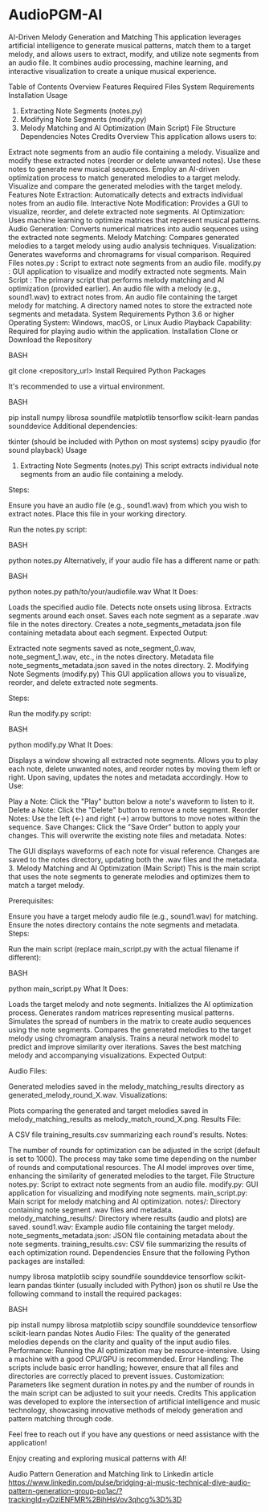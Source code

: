 # AudioPGM-AI

AI-Driven Melody Generation and Matching
This application leverages artificial intelligence to generate musical patterns, match them to a target melody, and allows users to extract, modify, and utilize note segments from an audio file. It combines audio processing, machine learning, and interactive visualization to create a unique musical experience.

Table of Contents
Overview
Features
Required Files
System Requirements
Installation
Usage
1. Extracting Note Segments (notes.py)
2. Modifying Note Segments (modify.py)
3. Melody Matching and AI Optimization (Main Script)
File Structure
Dependencies
Notes
Credits
Overview
This application allows users to:

Extract note segments from an audio file containing a melody.
Visualize and modify these extracted notes (reorder or delete unwanted notes).
Use these notes to generate new musical sequences.
Employ an AI-driven optimization process to match generated melodies to a target melody.
Visualize and compare the generated melodies with the target melody.
Features
Note Extraction: Automatically detects and extracts individual notes from an audio file.
Interactive Note Modification: Provides a GUI to visualize, reorder, and delete extracted note segments.
AI Optimization: Uses machine learning to optimize matrices that represent musical patterns.
Audio Generation: Converts numerical matrices into audio sequences using the extracted note segments.
Melody Matching: Compares generated melodies to a target melody using audio analysis techniques.
Visualization: Generates waveforms and chromagrams for visual comparison.
Required Files
notes.py : Script to extract note segments from an audio file.
modify.py : GUI application to visualize and modify extracted note segments.
Main Script : The primary script that performs melody matching and AI optimization (provided earlier).
An audio file with a melody (e.g., sound1.wav) to extract notes from.
An audio file containing the target melody for matching.
A directory named notes to store the extracted note segments and metadata.
System Requirements
Python 3.6 or higher
Operating System: Windows, macOS, or Linux
Audio Playback Capability: Required for playing audio within the application.
Installation
Clone or Download the Repository

BASH

git clone <repository_url>
Install Required Python Packages

It's recommended to use a virtual environment.

BASH

pip install numpy librosa soundfile matplotlib tensorflow scikit-learn pandas sounddevice
Additional dependencies:

tkinter (should be included with Python on most systems)
scipy
pyaudio (for sound playback)
Usage
1. Extracting Note Segments (notes.py)
This script extracts individual note segments from an audio file containing a melody.

Steps:

Ensure you have an audio file (e.g., sound1.wav) from which you wish to extract notes. Place this file in your working directory.

Run the notes.py script:

BASH

python notes.py
Alternatively, if your audio file has a different name or path:

BASH

python notes.py path/to/your/audiofile.wav
What It Does:

Loads the specified audio file.
Detects note onsets using librosa.
Extracts segments around each onset.
Saves each note segment as a separate .wav file in the notes directory.
Creates a note_segments_metadata.json file containing metadata about each segment.
Expected Output:

Extracted note segments saved as note_segment_0.wav, note_segment_1.wav, etc., in the notes directory.
Metadata file note_segments_metadata.json saved in the notes directory.
2. Modifying Note Segments (modify.py)
This GUI application allows you to visualize, reorder, and delete extracted note segments.

Steps:

Run the modify.py script:

BASH

python modify.py
What It Does:

Displays a window showing all extracted note segments.
Allows you to play each note, delete unwanted notes, and reorder notes by moving them left or right.
Upon saving, updates the notes and metadata accordingly.
How to Use:

Play a Note: Click the "Play" button below a note's waveform to listen to it.
Delete a Note: Click the "Delete" button to remove a note segment.
Reorder Notes: Use the left (←) and right (→) arrow buttons to move notes within the sequence.
Save Changes: Click the "Save Order" button to apply your changes. This will overwrite the existing note files and metadata.
Notes:

The GUI displays waveforms of each note for visual reference.
Changes are saved to the notes directory, updating both the .wav files and the metadata.
3. Melody Matching and AI Optimization (Main Script)
This is the main script that uses the note segments to generate melodies and optimizes them to match a target melody.

Prerequisites:

Ensure you have a target melody audio file (e.g., sound1.wav) for matching.
Ensure the notes directory contains the note segments and metadata.
Steps:

Run the main script (replace main_script.py with the actual filename if different):

BASH

python main_script.py
What It Does:

Loads the target melody and note segments.
Initializes the AI optimization process.
Generates random matrices representing musical patterns.
Simulates the spread of numbers in the matrix to create audio sequences using the note segments.
Compares the generated melodies to the target melody using chromagram analysis.
Trains a neural network model to predict and improve similarity over iterations.
Saves the best matching melody and accompanying visualizations.
Expected Output:

Audio Files:

Generated melodies saved in the melody_matching_results directory as generated_melody_round_X.wav.
Visualizations:

Plots comparing the generated and target melodies saved in melody_matching_results as melody_match_round_X.png.
Results File:

A CSV file training_results.csv summarizing each round's results.
Notes:

The number of rounds for optimization can be adjusted in the script (default is set to 1000).
The process may take some time depending on the number of rounds and computational resources.
The AI model improves over time, enhancing the similarity of generated melodies to the target.
File Structure
notes.py: Script to extract note segments from an audio file.
modify.py: GUI application for visualizing and modifying note segments.
main_script.py: Main script for melody matching and AI optimization.
notes/: Directory containing note segment .wav files and metadata.
melody_matching_results/: Directory where results (audio and plots) are saved.
sound1.wav: Example audio file containing the target melody.
note_segments_metadata.json: JSON file containing metadata about the note segments.
training_results.csv: CSV file summarizing the results of each optimization round.
Dependencies
Ensure that the following Python packages are installed:

numpy
librosa
matplotlib
scipy
soundfile
sounddevice
tensorflow
scikit-learn
pandas
tkinter (usually included with Python)
json
os
shutil
re
Use the following command to install the required packages:

BASH

pip install numpy librosa matplotlib scipy soundfile sounddevice tensorflow scikit-learn pandas
Notes
Audio Files: The quality of the generated melodies depends on the clarity and quality of the input audio files.
Performance: Running the AI optimization may be resource-intensive. Using a machine with a good CPU/GPU is recommended.
Error Handling: The scripts include basic error handling; however, ensure that all files and directories are correctly placed to prevent issues.
Customization: Parameters like segment duration in notes.py and the number of rounds in the main script can be adjusted to suit your needs.
Credits
This application was developed to explore the intersection of artificial intelligence and music technology, showcasing innovative methods of melody generation and pattern matching through code.

Feel free to reach out if you have any questions or need assistance with the application!

Enjoy creating and exploring musical patterns with AI!




Audio Pattern Generation and Matching
link to Linkedin article
https://www.linkedin.com/pulse/bridging-ai-music-technical-dive-audio-pattern-generation-group-po1ac/?trackingId=yDziENFMR%2BihHsVov3qhcg%3D%3D

